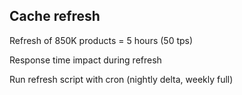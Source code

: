 ##  Cache refresh

Refresh of 850K products = 5 hours (50 tps) <!-- .element: class="fragment" data-fragment-index="1" -->

Response time impact during refresh <!-- .element: class="fragment" data-fragment-index="2" -->

Run refresh script with cron (nightly delta, weekly full) <!-- .element: class="fragment" data-fragment-index="3" -->
